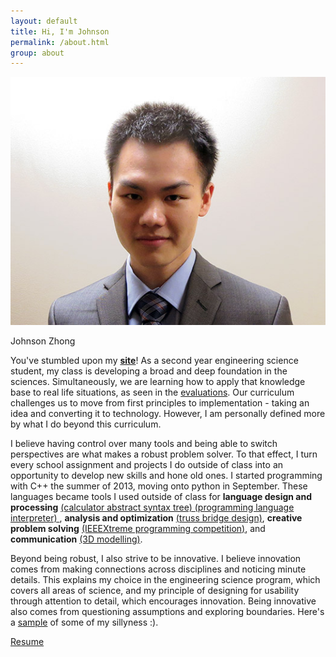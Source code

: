 ```yaml
---
layout: default
title: Hi, I'm Johnson
permalink: /about.html
group: about
---
```

<div class="side frames">
<img src="res/self.jpg">
<p>Johnson Zhong</p>
</div>



<div class="text-block">
<p>
	You've stumbled upon my <a href="/portfolio/projects/portfolio/"><b>site</b></a>!  
	As a second year engineering science student, my class is developing a broad and deep foundation in the sciences.  
	Simultaneously, we are learning how to apply that knowledge base to real life situations, as seen in the <a href="evaluations/">evaluations</a>.  
	Our curriculum challenges us to move from first principles to implementation - taking an idea and converting it to technology.  
	However, I am personally defined more by what I do beyond this curriculum.  
</p>
<p>
	I believe having control over many tools and being able to switch perspectives are what makes a robust problem solver.  
	To that effect, I turn every school assignment and projects I do outside of class into an opportunity to develop new skills and hone old ones.  
	I started programming with C++ the summer of 2013, moving onto python in September.  
	These languages became tools I used outside of class for <b>language design and processing</b> 
	<a href="projects/bincalc/#second/"> (calculator abstract syntax tree) </a>
	<a href="porjects/clisp/"> (programming language interpreter) </a>, 
	<b>analysis and optimization</b> <a href="projects/bridgedesign/#design">(truss bridge design)</a>,  
	<b>creative problem solving</b> <a href="res/ieee.jpg">(IEEEXtreme programming competition)</a>, and <b>communication</b> <a href="projects/binder/#prototype">(3D modelling)</a>.  
</p>
<p>
	Beyond being robust, I also strive to be innovative.  
	I believe innovation comes from making connections across disciplines and noticing minute details.  
	This explains my choice in the engineering science program, which covers all areas of science,  
	and my principle of designing for usability through attention to detail, which encourages innovation.  
	Being innovative also comes from questioning assumptions and exploring boundaries.  
	Here's a <a href="evaluations/skulecourses/">sample</a> of some of my sillyness :).  
</p>
<a href="res/resume.pdf">Resume</a>
<br>
<br>
<br>
<br>
<br>
<br>
<br>
<br>
<br>
<br>
<br>
<br>
<br>
<br>
<br>
<br>
</div>
